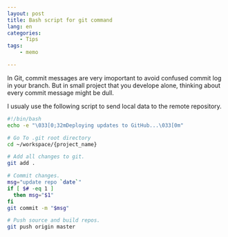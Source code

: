 ```yaml
---
layout: post
title: Bash script for git command
lang: en
categories:
    - Tips
tags:
    - memo

---
```


In Git, commit messages are very imoportant to avoid confused commit log in your branch.
But in small project that you develope alone, thinking about every commit message might be dull.

I usualy use the following script to send local data to the remote repository.

```bash
#!/bin/bash
echo -e "\033[0;32mDeploying updates to GitHub...\033[0m"

# Go To .git root directory
cd ~/workspace/{project_name}

# Add all changes to git.
git add .

# Commit changes.
msg="update repo `date`"
if [ $# -eq 1 ]
  then msg="$1"
fi
git commit -m "$msg"

# Push source and build repos.
git push origin master
```

